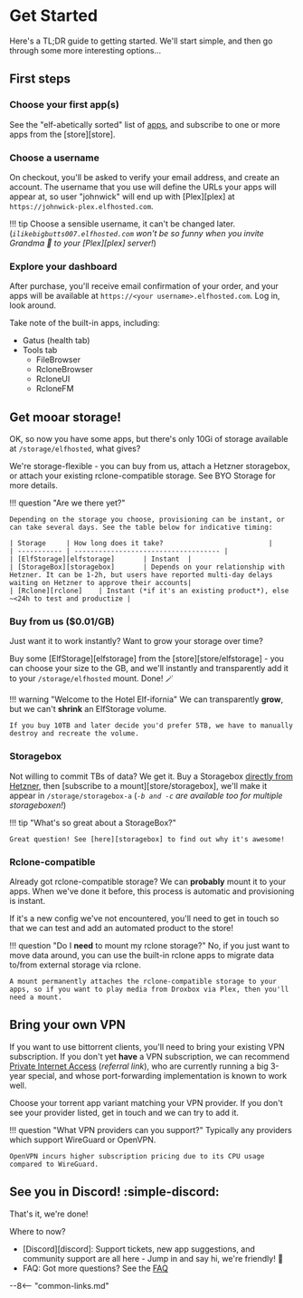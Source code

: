 # Get Started

Here's a TL;DR guide to getting started. We'll start simple, and then go through some more interesting options...

## First steps

### Choose your first app(s)

See the "elf-abetically sorted" list of [apps](/apps/), and subscribe to one or more apps from the [store][store].

### Choose a username

On checkout, you'll be asked to verify your email address, and create an account. The username that you use will define the URLs your apps will appear at, so user "johnwick" will end up with [Plex][plex] at `https://johnwick-plex.elfhosted.com`. 

!!! tip
    Choose a sensible username, it can't be changed later. (*`ilikebigbutts007.elfhosted.com` won't be so funny when you invite Grandma :older_woman: to your [Plex][plex] server!*)

### Explore your dashboard

After purchase, you'll receive email confirmation of your order, and your apps will be available at `https://<your username>.elfhosted.com`. Log in, look around. 

Take note of the built-in apps, including:

* Gatus (health tab)
* Tools tab
    * FileBrowser
    * RcloneBrowser
    * RcloneUI
    * RcloneFM

## Get mooar storage!

OK, so now you have some apps, but there's only 10Gi of storage available at `/storage/elfhosted`, what gives?

We're storage-flexible - you can buy from us, attach a Hetzner storagebox, or attach your existing rclone-compatible storage. See BYO Storage for more details.

!!! question "Are we there yet?"

    Depending on the storage you choose, provisioning can be instant, or can take several days. See the table below for indicative timing:

    | Storage     | How long does it take?                          |
    | ----------- | ------------------------------------ |
    | [ElfStorage][elfstorage]       | Instant  |
    | [StorageBox][storagebox]       | Depends on your relationship with Hetzner. It can be 1-2h, but users have reported multi-day delays waiting on Hetzner to approve their accounts|
    | [Rclone][rclone]    | Instant (*if it's an existing product*), else ~<24h to test and productize |

### Buy from us ($0.01/GB)

Just want it to work instantly? Want to grow your storage over time?

Buy some [ElfStorage][elfstorage] from the [store][store/elfstorage] - you can choose your size to the GB, and we'll instantly and transparently add it to your `/storage/elfhosted` mount. Done! :magic_wand:

!!! warning "Welcome to the Hotel Elf-ifornia"
    We can transparently **grow**, but we can't **shrink** an ElfStorage volume. 
    
    If you buy 10TB and later decide you'd prefer 5TB, we have to manually destroy and recreate the volume.

### Storagebox

Not willing to commit TBs of data? We get it. Buy a Storagebox [directly from Hetzner](https://www.hetzner.com/storage/storage-box), then [subscribe to a mount][store/storagebox], we'll make it appear in `/storage/storagebox-a` (*`-b and -c` are available too for multiple storageboxen!*)

!!! tip "What's so great about a StorageBox?"

    Great question! See [here][storagebox] to find out why it's awesome!

### Rclone-compatible

Already got rclone-compatible storage? We can **probably** mount it to your apps. When we've done it before, this process is automatic and provisioning is instant. 

If it's a new config we've not encountered, you'll need to get in touch so that we can test and add an automated product to the store!

!!! question "Do I **need** to mount my rclone storage?"
    No, if you just want to move data around, you can use the built-in rclone apps to migrate data to/from external storage via rclone.
    
    A mount permanently attaches the rclone-compatible storage to your apps, so if you want to play media from Droxbox via Plex, then you'll need a mount.

## Bring your own VPN

If you want to use bittorrent clients, you'll need to bring your existing VPN subscription. If you don't yet **have** a VPN subscription, we can recommend [Private Internet Access](https://www.privateinternetaccess.com/pages/buy-a-vpn/1218buyavpn?invite=U2FsdGVkX18CE8WQvq-yt5OJ9UFpALCzci2Oz_px1uA%2CGuAfcPbAeh-UmP4KJ2uroADgSdY) (*referral link*), who are currently running a big 3-year special, and whose port-forwarding implementation is known to work well. 

Choose your torrent app variant matching your VPN provider. If you don't see your provider listed, get in touch and we can try to add it.

!!! question "What VPN providers can you support?"
    Typically any providers which support WireGuard or OpenVPN.
    
    OpenVPN incurs higher subscription pricing due to its CPU usage compared to WireGuard.

## See you in Discord! :simple-discord:

That's it, we're done!

Where to now?

* [Discord][discord]: Support tickets, new app suggestions, and community support are all here - Jump in and say hi, we're friendly! :wave:
* FAQ: Got more questions? See the [FAQ](/faq/)

--8<-- "common-links.md"
